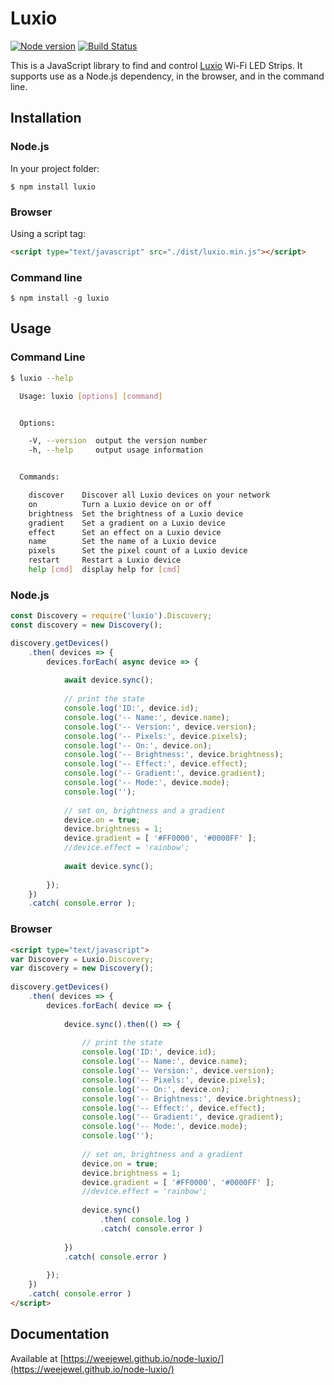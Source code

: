 # Luxio

[![Node version](https://img.shields.io/npm/v/luxio.svg)](https://www.npmjs.com/package/luxio) [![Build Status](https://travis-ci.org/WeeJeWel/node-luxio.svg?branch=master)](https://travis-ci.org/WeeJeWel/node-luxio)

This is a JavaScript library to find and control [Luxio](http://www.luxio.lighting) Wi-Fi LED Strips. It supports use as a Node.js dependency, in the browser, and in the command line.

## Installation

### Node.js

In your project folder:

```
$ npm install luxio
```

### Browser

Using a script tag:

```html
<script type="text/javascript" src="./dist/luxio.min.js"></script>
```

### Command line
```
$ npm install -g luxio
```

## Usage

### Command Line

```bash
$ luxio --help

  Usage: luxio [options] [command]


  Options:

    -V, --version  output the version number
    -h, --help     output usage information


  Commands:

    discover    Discover all Luxio devices on your network
    on          Turn a Luxio device on or off
    brightness  Set the brightness of a Luxio device
    gradient    Set a gradient on a Luxio device
    effect      Set an effect on a Luxio device
    name        Set the name of a Luxio device
    pixels      Set the pixel count of a Luxio device
    restart     Restart a Luxio device
    help [cmd]  display help for [cmd]
```

### Node.js

```javascript
const Discovery = require('luxio').Discovery;
const discovery = new Discovery();

discovery.getDevices()
	.then( devices => {
		devices.forEach( async device => {
			
			await device.sync();
			
			// print the state
			console.log('ID:', device.id);
			console.log('-- Name:', device.name);
			console.log('-- Version:', device.version);
			console.log('-- Pixels:', device.pixels);
			console.log('-- On:', device.on);
			console.log('-- Brightness:', device.brightness);
			console.log('-- Effect:', device.effect);
			console.log('-- Gradient:', device.gradient);
			console.log('-- Mode:', device.mode);
			console.log('');
			
			// set on, brightness and a gradient
			device.on = true;
			device.brightness = 1;
			device.gradient = [ '#FF0000', '#0000FF' ];
			//device.effect = 'rainbow';
			
			await device.sync();
			
		});
	})
	.catch( console.error );
```

### Browser

```html
<script type="text/javascript">
var Discovery = Luxio.Discovery;
var discovery = new Discovery();
	
discovery.getDevices()
	.then( devices => {
		devices.forEach( device => {
			
			device.sync().then(() => {
			
				// print the state
				console.log('ID:', device.id);
				console.log('-- Name:', device.name);
				console.log('-- Version:', device.version);
				console.log('-- Pixels:', device.pixels);
				console.log('-- On:', device.on);
				console.log('-- Brightness:', device.brightness);
				console.log('-- Effect:', device.effect);
				console.log('-- Gradient:', device.gradient);
				console.log('-- Mode:', device.mode);
				console.log('');
				
				// set on, brightness and a gradient
				device.on = true;
				device.brightness = 1;
				device.gradient = [ '#FF0000', '#0000FF' ];
				//device.effect = 'rainbow';
				
				device.sync()
					.then( console.log )
					.catch( console.error )
			
			})
			.catch( console.error )
			
		});
	})
	.catch( console.error )
</script>
```

## Documentation
Available at [https://weejewel.github.io/node-luxio/](https://weejewel.github.io/node-luxio/)